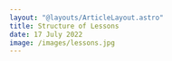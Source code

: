 ```yaml
---
layout: "@layouts/ArticleLayout.astro"
title: Structure of Lessons
date: 17 July 2022
image: /images/lessons.jpg
---
```



